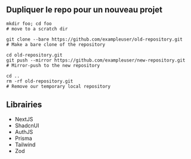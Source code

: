 ## Dupliquer le repo pour un nouveau projet

```
mkdir foo; cd foo 
# move to a scratch dir

git clone --bare https://github.com/exampleuser/old-repository.git
# Make a bare clone of the repository

cd old-repository.git
git push --mirror https://github.com/exampleuser/new-repository.git
# Mirror-push to the new repository

cd ..
rm -rf old-repository.git  
# Remove our temporary local repository
```

## Librairies
- NextJS
- ShadcnUI
- AuthJS
- Prisma
- Tailwind
- Zod